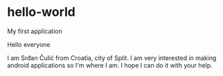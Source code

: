 # hello-world
My first application

Hello everyone

I am Srđan Čulić from Croatia, city of Split. I am very interested in making android applications so I'm where I am.
I hope I can do it with your help.

